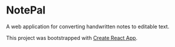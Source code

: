 # NotePal

A web application for converting handwritten notes to editable text. 

This project was bootstrapped with [Create React App](https://github.com/facebookincubator/create-react-app).